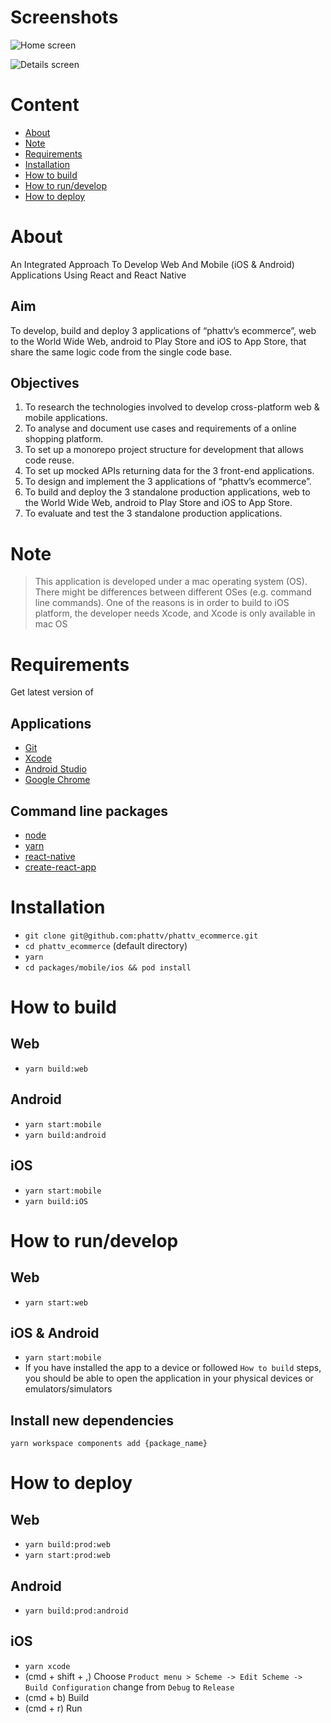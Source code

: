 # Screenshots

![Home screen](https://imgur.com/s0TA1bo.jpg)

![Details screen](https://imgur.com/Jgi6MS7.jpg)

# Content

- [About](#About)
- [Note](#Note)
- [Requirements](#Requirements)
- [Installation](#Installation)
- [How to build](#How-to-build)
- [How to run/develop](#How-to-run/develop)
- [How to deploy](#How-to-deploy)

# About

An Integrated Approach To Develop Web And Mobile (iOS & Android) Applications Using React and React Native

## Aim

To develop, build and deploy 3 applications of “phattv’s ecommerce”, web to the World Wide Web, android to Play Store and iOS to App Store, that share the same logic code from the single code base.

## Objectives

1. To research the technologies involved to develop cross-platform web & mobile applications.
2. To analyse and document use cases and requirements of a online shopping platform.
3. To set up a monorepo project structure for development that allows code reuse.
4. To set up mocked APIs returning data for the 3 front-end applications.
5. To design and implement the 3 applications of “phattv’s ecommerce”.
6. To build and deploy the 3 standalone production applications, web to the World Wide Web, android to Play Store and iOS to App Store.
7. To evaluate and test the 3 standalone production applications.

# Note

> This application is developed under a mac operating system (OS). There might be differences between different OSes (e.g. command line commands). One of the reasons is in order to build to iOS platform, the developer needs Xcode, and Xcode is only available in mac OS

# Requirements

Get latest version of

## Applications

- [Git](https://git-scm.com/book/en/v2/Getting-Started-Installing-Git)
- [Xcode](https://developer.apple.com/xcode/)
- [Android Studio](https://developer.android.com/studio/install)
- [Google Chrome](https://www.google.com/chrome/)

## Command line packages

- [node](https://nodejs.org/en/)
- [yarn](https://yarnpkg.com/lang/en/docs/install)
- [react-native](https://facebook.github.io/react-native/docs/getting-started.html)
- [create-react-app](https://github.com/facebook/create-react-app)

# Installation

- `git clone git@github.com:phattv/phattv_ecommerce.git`
- `cd phattv_ecommerce` (default directory)
- `yarn`
- `cd packages/mobile/ios && pod install`

# How to build

## Web

- `yarn build:web`

## Android

- `yarn start:mobile`
- `yarn build:android`

## iOS

- `yarn start:mobile`
- `yarn build:iOS`

# How to run/develop

## Web

- `yarn start:web`

## iOS & Android

- `yarn start:mobile`
- If you have installed the app to a device or followed `How to build` steps, you should be able to open the application in your physical devices or emulators/simulators

## Install new dependencies

`yarn workspace components add {package_name}`

# How to deploy

## Web

- `yarn build:prod:web`
- `yarn start:prod:web`

## Android

- `yarn build:prod:android`

## iOS

- `yarn xcode`
- (cmd + shift + ,) Choose `Product menu > Scheme -> Edit Scheme -> Build Configuration` change from `Debug` to `Release`
- (cmd + b) Build
- (cmd + r) Run
